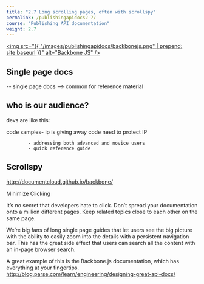 ```yaml
---
title: "2.7 Long scrolling pages, often with scrollspy"
permalink: /publishingapidocs2-7/
course: "Publishing API documentation"
weight: 2.7
---
```


<a href="http://documentcloud.github.io/backbone/"><img src="{{ "/images/publishingapidocs/backbonejs.png" | prepend: site.baseurl }}" alt="Backbone JS" /></a>



## Single page docs
-- single page docs --> common for reference material

## who is our audience?

devs are like this:

code samples- ip is giving away code
            need to protect IP
            
            - addressing both advanced and novice users
            - quick reference guide

## Scrollspy


http://documentcloud.github.io/backbone/

Minimize Clicking

It’s no secret that developers hate to click. Don’t spread your documentation onto a million different pages. Keep related topics close to each other on the same page.

We’re big fans of long single page guides that let users see the big picture with the ability to easily zoom into the details with a persistent navigation bar. This has the great side effect that users can search all the content with an in-page browser search.

A great example of this is the Backbone.js documentation, which has everything at your fingertips.
http://blog.parse.com/learn/engineering/designing-great-api-docs/